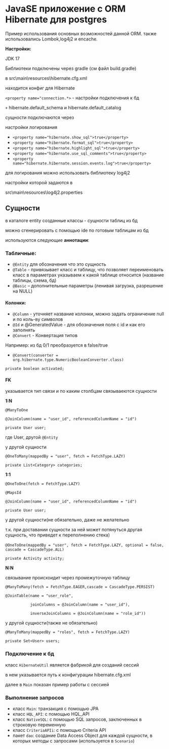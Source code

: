 # JavaSE приложение с ORM Hibernate для postgres

Пример использования основных возможностей данной ORM.
также использовались Lombok,log4j2 и encache.

**Настройки:**

JDK 17

Библиотеки подключены через gradle (см файл build.gradle)

в src\main\resources\hibernate.cfg.xml

находится конфиг для Hibernate

`<property name="connection.*>` - настройки подключения к бд

`+` hibernate.default_schema и hibernate.default_catalog

сущности подключаются через <mapping class=""/>

настройки логирования
- `<property name="hibernate.show_sql">true</property>`
- `<property name="hibernate.format_sql">true</property>`
- `<property name="hibernate.highlight_sql">true</property>`
- `<property name="hibernate.use_sql_comments">true</property>`
- `<property name="hibernate.hibernate.session.events.log">true</property>`

для логирования можно использовать библиотеку log4j2

настройки которой задаются в

src\main\resources\log4j2.properties


## Сущности
в каталоге entity созданные классы - сущности таблиц из бд

можно сгенерировать с помощью ide по готовым таблицам из бд

используются следующие **аннотации**:

### Табличные:
- `@Entity` для обозначения что это сущность
- `@Table` -  привязывает класс и таблицу, что позволяет переименовать класс в параметрах указываем к какой таблице относится (название таблицы, схема, бд)
- `@Basic` – дополнительные параметры (ленивая загрузка, разрешение на NULL)


#### Колонки:
- `@Column` - уточняет название колонки, можно задать ограничение null и по коль-ву символов
- `@Id` и @GeneratedValue - для обозначения поля с id и как его заполнять
- `@Convert` - Конвертация типов

Например: из бд 0/1 преобразуется в false/true
- `@Convert(converter = org.hibernate.type.NumericBooleanConverter.class)`

`private boolean activated;`

#### FK
указывается тип связи и по каким столбцам связываеются сущности

**1:N**

`@ManyToOne`  

`@JoinColumn(name = "user_id", referencedColumnName = "id")`  

`private User user;`

где User, другой `@Entity`

у другой сущности

`@OneToMany(mappedBy = "user", fetch = FetchType.LAZY)`  

`private List<Category> categories;`

**1:1**

`@OneToOne(fetch = FetchType.LAZY)`

`@MapsId`

`@JoinColumn(name = "user_id", referencedColumnName = "id")`

`private User user;`

у другой сущности(не обязательно, даже не желательно 

т.к. при доставании сущности за ней может потянуться другая сущность, что приведет к переполнению стека)

`@OneToOne(mappedBy = "user", fetch = FetchType.LAZY, optional = false,`
`          cascade = CascadeType.ALL)`

`private Activity activity;`


**N:N**

связывание происхоидит через промежуточную таблицу

`@ManyToMany(fetch = FetchType.EAGER,cascade = CascadeType.PERSIST)`

`@JoinTable(name = "user_role",`

`           joinColumns = @JoinColumn(name = "user_id"),`

`           inverseJoinColumns = @JoinColumn(name = "role_id"))`

у другой сущности(также не обязательно)

`@ManyToMany(mappedBy = "roles", fetch = FetchType.LAZY)`

`private Set<User> users;`

### Подключение к бд
класс `HibernateUtil` является фабрикой для созданий сессий

в нем указывается путь к конфигурации hibernate.cfg.xml

далее в `Main` показан пример работы с сессией

### Выполнение запросов
- класс `Main`: транзакция c помощью JPA
- класс `HQL_API`: c помощью HQL_API
- класс `NativeSQL`: с помощью SQL запросов, заключенных в строковую переменную
- класс `CriteriaAPIi`: с помощью Criteria API
- пакет `dao`: создание Data Access Object для каждой сущности, в которых методы с запросами
(используется в `Scenario`)
